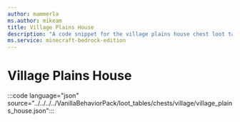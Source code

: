 ```yaml
---
author: mammerla
ms.author: mikeam
title: Village Plains House
description: "A code snippet for the village plains house chest loot table"
ms.service: minecraft-bedrock-edition
---
```


# Village Plains House

:::code language="json" source="../../../../VanillaBehaviorPack/loot_tables/chests/village/village_plains_house.json":::
